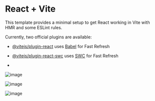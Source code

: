 # React + Vite

This template provides a minimal setup to get React working in Vite with HMR and some ESLint rules.

Currently, two official plugins are available:

- [@vitejs/plugin-react](https://github.com/vitejs/vite-plugin-react/blob/main/packages/plugin-react/README.md) uses [Babel](https://babeljs.io/) for Fast Refresh
- [@vitejs/plugin-react-swc](https://github.com/vitejs/vite-plugin-react-swc) uses [SWC](https://swc.rs/) for Fast Refresh

- 
![image](https://github.com/sumit-1803/Philosophy/assets/109499057/87bfe722-5f11-44ef-a78b-665730a25acd)

![image](https://github.com/sumit-1803/Philosophy/assets/109499057/8c6fe571-dadb-43f3-a3f4-f668322a51e0)

![image](https://github.com/sumit-1803/Philosophy/assets/109499057/f930b55c-cacb-416c-b6e4-daa2b12ac1a4)

